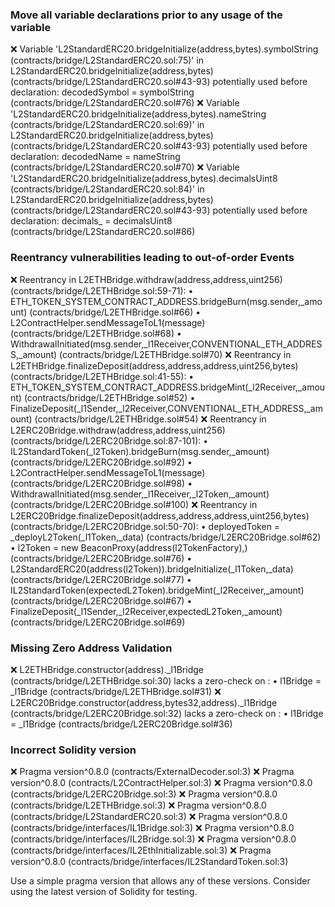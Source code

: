 ### Move all variable declarations prior to any usage of the variable

❌ Variable 'L2StandardERC20.bridgeInitialize(address,bytes).symbolString (contracts/bridge/L2StandardERC20.sol:75)' in L2StandardERC20.bridgeInitialize(address,bytes) (contracts/bridge/L2StandardERC20.sol#43-93) potentially used before declaration: decodedSymbol = symbolString (contracts/bridge/L2StandardERC20.sol#76)
❌ Variable 'L2StandardERC20.bridgeInitialize(address,bytes).nameString (contracts/bridge/L2StandardERC20.sol:69)' in L2StandardERC20.bridgeInitialize(address,bytes) (contracts/bridge/L2StandardERC20.sol#43-93) potentially used before declaration: decodedName = nameString (contracts/bridge/L2StandardERC20.sol#70)
❌ Variable 'L2StandardERC20.bridgeInitialize(address,bytes).decimalsUint8 (contracts/bridge/L2StandardERC20.sol:84)' in L2StandardERC20.bridgeInitialize(address,bytes) (contracts/bridge/L2StandardERC20.sol#43-93) potentially used before declaration: decimals_ = decimalsUint8 (contracts/bridge/L2StandardERC20.sol#86)

### Reentrancy vulnerabilities leading to out-of-order Events

❌ Reentrancy in L2ETHBridge.withdraw(address,address,uint256) (contracts/bridge/L2ETHBridge.sol:59-71):
	• ETH_TOKEN_SYSTEM_CONTRACT_ADDRESS.bridgeBurn(msg.sender,_amount) (contracts/bridge/L2ETHBridge.sol#66)
	• L2ContractHelper.sendMessageToL1(message) (contracts/bridge/L2ETHBridge.sol#68)
	• WithdrawalInitiated(msg.sender,_l1Receiver,CONVENTIONAL_ETH_ADDRESS,_amount) (contracts/bridge/L2ETHBridge.sol#70)
❌ Reentrancy in L2ETHBridge.finalizeDeposit(address,address,address,uint256,bytes) (contracts/bridge/L2ETHBridge.sol:41-55):
	• ETH_TOKEN_SYSTEM_CONTRACT_ADDRESS.bridgeMint(_l2Receiver,_amount) (contracts/bridge/L2ETHBridge.sol#52)
	• FinalizeDeposit(_l1Sender,_l2Receiver,CONVENTIONAL_ETH_ADDRESS,_amount) (contracts/bridge/L2ETHBridge.sol#54)
❌ Reentrancy in L2ERC20Bridge.withdraw(address,address,uint256) (contracts/bridge/L2ERC20Bridge.sol:87-101):
	• IL2StandardToken(_l2Token).bridgeBurn(msg.sender,_amount) (contracts/bridge/L2ERC20Bridge.sol#92)
	• L2ContractHelper.sendMessageToL1(message) (contracts/bridge/L2ERC20Bridge.sol#98)
	• WithdrawalInitiated(msg.sender,_l1Receiver,_l2Token,_amount) (contracts/bridge/L2ERC20Bridge.sol#100)
❌ Reentrancy in L2ERC20Bridge.finalizeDeposit(address,address,address,uint256,bytes) (contracts/bridge/L2ERC20Bridge.sol:50-70):
	• deployedToken = _deployL2Token(_l1Token,_data) (contracts/bridge/L2ERC20Bridge.sol#62)
	• l2Token = new BeaconProxy(address(l2TokenFactory),) (contracts/bridge/L2ERC20Bridge.sol#76)
	• L2StandardERC20(address(l2Token)).bridgeInitialize(_l1Token,_data) (contracts/bridge/L2ERC20Bridge.sol#77)
	• IL2StandardToken(expectedL2Token).bridgeMint(_l2Receiver,_amount) (contracts/bridge/L2ERC20Bridge.sol#67)
	• FinalizeDeposit(_l1Sender,_l2Receiver,expectedL2Token,_amount) (contracts/bridge/L2ERC20Bridge.sol#69)

### Missing Zero Address Validation
❌ L2ETHBridge.constructor(address)._l1Bridge (contracts/bridge/L2ETHBridge.sol:30) lacks a zero-check on :
	• l1Bridge = _l1Bridge (contracts/bridge/L2ETHBridge.sol#31)
❌ L2ERC20Bridge.constructor(address,bytes32,address)._l1Bridge (contracts/bridge/L2ERC20Bridge.sol:32) lacks a zero-check on :
	• l1Bridge = _l1Bridge (contracts/bridge/L2ERC20Bridge.sol#36)

### Incorrect Solidity version
❌ Pragma version^0.8.0 (contracts/ExternalDecoder.sol:3)
❌ Pragma version^0.8.0 (contracts/L2ContractHelper.sol:3)
❌ Pragma version^0.8.0 (contracts/bridge/L2ERC20Bridge.sol:3) 
❌ Pragma version^0.8.0 (contracts/bridge/L2ETHBridge.sol:3) 
❌ Pragma version^0.8.0 (contracts/bridge/L2StandardERC20.sol:3)
❌ Pragma version^0.8.0 (contracts/bridge/interfaces/IL1Bridge.sol:3) 
❌ Pragma version^0.8.0 (contracts/bridge/interfaces/IL2Bridge.sol:3)
❌ Pragma version^0.8.0 (contracts/bridge/interfaces/IL2EthInitializable.sol:3)
❌ Pragma version^0.8.0 (contracts/bridge/interfaces/IL2StandardToken.sol:3)


Use a simple pragma version that allows any of these versions.
Consider using the latest version of Solidity for testing.
